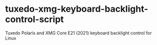 # tuxedo-xmg-keyboard-backlight-control-script
Tuxedo Polaris and XMG Core E21 (2021) keyboard backlight control for Linux
